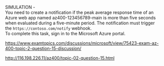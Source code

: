 SIMULATION -<br/>You need to create a notification if the peak average response time of an Azure web app named az400-123456789-main is more than five seconds when evaluated during a five-minute period. The notification must trigger the `https://contoso.com/notify` webhook.<br/>To complete this task, sign in to the Microsoft Azure portal.<br/><p><a href="https://www.examtopics.com/discussions/microsoft/view/75423-exam-az-400-topic-2-question-15-discussion/">https://www.examtopics.com/discussions/microsoft/view/75423-exam-az-400-topic-2-question-15-discussion/</a></p><p><a href="http://116.198.226.11/az400/topic-02-question-15.html">http://116.198.226.11/az400/topic-02-question-15.html</a></p><script src="https://giscus.app/client.js"                    data-repo="azsamples/az204"                    data-repo-id="R_kgDOMRXzDQ"                    data-category="General"                    data-category-id="DIC_kwDOMRXzDc4Cgi27"                    data-mapping="pathname"                    data-strict="1"                    data-reactions-enabled="0"                    data-emit-metadata="0"                    data-input-position="bottom"                    data-theme="preferred_color_scheme"                    data-lang="en"                    crossorigin="anonymous"                    async>                    </script>